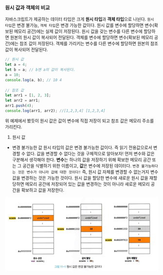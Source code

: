 ### 원시 값과 객체의 비교

자바스크립트가 제공하는 데이터 타입은 크게 **원시 타입**과 **객체 타입**으로 나뉜다.
`원시 타입`은 변경 불가능, `객체 타입`은 변경 가능한 값이다.
원시 값를 변수에 할당하면 변수(확보된 메모리 공간)에는 실제 값이 저장된다. 원시 값을 갖는 변수를 다른 변수에 할당하면 원본의 원시 값이 복사되어 전달된다.
객체를 변수에 할당하면 변수(확보된 메모리 공간)에는 참조 값이 저장된다. 객체를 가리키는 변수를 다른 변수에 할당하면 원본의 참조 값이 복사되어 전달된다.

```javascript
// 원시 값
let a = 4;
let b = a; // b엔 a의 값이 복사된다.
a = 10;
console.log(a, b); // 10 4

// 참조 값
let arr1 = [1, 2, 3];
let arr2 = arr1;
arr1.push(4);
console.log(arr1, arr2); //[1,2,3,4] [1,2,3,4]
```

위 예제에서 봤듯이 원시 값은 값이 변수에 직접 저장이 되고 참조 값은 메모리 주소를 가리킨다.

1. 원시 값

- 변경 불가능한 값
  원시 타입의 값은 변경 불가능한 값이다. 즉 읽기 전용값으로서 변경할 수 없다.
  값을 변경할 수 없다는 것을 구체적으로 알아보자!
  먼저 변수와 값은 구분해서 생각해야 한다.
  **변수**는 하나의 값을 저장하기 위해 확보한 메모리 공간 또는 그 공간을 식별하기 위한 이름이고, **값**은 변수에 저장된 데이터다.
  `변경 불가능하다는 것은 변수가 아니라 값에 대한 것이다!`
  즉, 원시 값 자체를 변경할 수 없는거지 변수 값을 변경하는 것은 가능한 것이다.
  원시 값을 할당한 변수에 새로운 원시 값을 재할당하면 메모리 공간에 저장되어 있는 값을 변경하는 것이 아니라 새로운 메모리 공간을 확보하고 값을 저장한다.

![원시값](./Image/원시값1.jpg)
